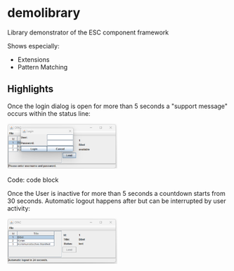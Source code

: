 # demolibrary

Library demonstrator of the ESC component framework

Shows especially:
* Extensions
* Pattern Matching

## Highlights
Once the login dialog is open for more than 5 seconds a "support message" occurs within the status line:

<img src="pics/loginsupport.png" width="250" />

Code:
	code block

Once the User is inactive for more than 5 seconds a countdown starts from 30 seconds. Automatic logout happens after but can be interrupted by user activity:

<img src="pics/autologout.png" width="250" />
